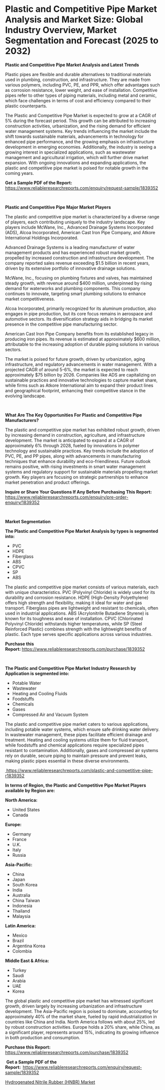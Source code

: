 <p><h1>Plastic and Competitive Pipe Market Analysis and Market Size: Global Industry Overview, Market Segmentation and Forecast (2025 to 2032)</h1></p><p><strong>Plastic and Competitive Pipe Market Analysis and Latest Trends</strong></p>
<p><p>Plastic pipes are flexible and durable alternatives to traditional materials used in plumbing, construction, and infrastructure. They are made from various polymers, including PVC, PE, and PPR, which offer advantages such as corrosion resistance, lower weight, and ease of installation. Competitive pipes refer to other types of piping materials, including metal and ceramic, which face challenges in terms of cost and efficiency compared to their plastic counterparts.</p><p>The Plastic and Competitive Pipe Market is expected to grow at a CAGR of 5% during the forecast period. This growth can be attributed to increasing construction activities, urbanization, and the rising demand for efficient water management systems. Key trends influencing the market include the shift towards sustainable materials, advancements in technology for enhanced pipe performance, and the growing emphasis on infrastructure development in emerging economies. Additionally, the industry is seeing a growing interest in specialized applications, such as wastewater management and agricultural irrigation, which will further drive market expansion. With ongoing innovations and expanding applications, the plastic and competitive pipe market is poised for notable growth in the coming years.</p></p>
<p><strong>Get a Sample PDF of the Report:&nbsp;</strong> <a href="https://www.reliableresearchreports.com/enquiry/request-sample/1839352?utm_campaign=3093&utm_medium=2&utm_source=Github&utm_content=ia&utm_term=03042025&utm_id=plastic-and-competitive-pipe">https://www.reliableresearchreports.com/enquiry/request-sample/1839352</a></p>
<p>&nbsp;</p>
<p><strong>Plastic and Competitive Pipe Major Market Players</strong></p>
<p><p>The plastic and competitive pipe market is characterized by a diverse range of players, each contributing uniquely to the industry landscape. Key players include McWane, Inc., Advanced Drainage Systems Incorporated (ADS), Alcoa Incorporated, American Cast Iron Pipe Company, and Atkore International Holdings Incorporated. </p><p>Advanced Drainage Systems is a leading manufacturer of water management products and has experienced robust market growth, propelled by increased construction and infrastructure development. The company reported sales revenue exceeding $1.5 billion in recent years, driven by its extensive portfolio of innovative drainage solutions.</p><p>McWane, Inc., focusing on plumbing fixtures and valves, has maintained steady growth, with revenue around $400 million, underpinned by rising demand for waterworks and plumbing components. This company continues to innovate, targeting smart plumbing solutions to enhance market competitiveness.</p><p>Alcoa Incorporated, primarily recognized for its aluminum production, also engages in pipe production, but its core focus remains in aerospace and automotive sectors. Its diversification strategy aids in bridging its market presence in the competitive pipe manufacturing sector.</p><p>American Cast Iron Pipe Company benefits from its established legacy in producing iron pipes. Its revenue is estimated at approximately $600 million, attributable to the increasing adoption of durable piping solutions in various sectors.</p><p>The market is poised for future growth, driven by urbanization, aging infrastructure, and regulatory advancements in water management. With a projected CAGR of around 5-6%, the market is expected to reach approximately $75 billion by 2026. Companies like ADS are capitalizing on sustainable practices and innovative technologies to capture market share, while firms such as Atkore International aim to expand their product lines and geographical footprint, enhancing their competitive stance in the evolving landscape.</p></p>
<p>&nbsp;</p>
<p><strong>What Are The Key Opportunities For Plastic and Competitive Pipe Manufacturers?</strong></p>
<p><p>The plastic and competitive pipe market has exhibited robust growth, driven by increasing demand in construction, agriculture, and infrastructure development. The market is anticipated to expand at a CAGR of approximately 6% through 2028, fueled by innovations in polymer technology and sustainable practices. Key trends include the adoption of PVC, PE, and PP pipes, along with advancements in manufacturing techniques that enhance durability and eco-friendliness. Future outlook remains positive, with rising investments in smart water management systems and regulatory support for sustainable materials propelling market growth. Key players are focusing on strategic partnerships to enhance market penetration and product offerings.</p></p>
<p><strong>Inquire or Share Your Questions If Any Before Purchasing This Report:</strong> <a href="https://www.reliableresearchreports.com/enquiry/pre-order-enquiry/1839352?utm_campaign=3093&utm_medium=2&utm_source=Github&utm_content=ia&utm_term=03042025&utm_id=plastic-and-competitive-pipe">https://www.reliableresearchreports.com/enquiry/pre-order-enquiry/1839352</a></p>
<p>&nbsp;</p>
<p><strong>Market Segmentation</strong></p>
<p><strong>The Plastic and Competitive Pipe Market Analysis by types is segmented into:</strong></p>
<p><ul><li>PVC</li><li>HDPE</li><li>Fiberglass</li><li>ABS</li><li>CPVC</li><li>SP</li><li>ABS</li></ul></p>
<p><p>The plastic and competitive pipe market consists of various materials, each with unique characteristics. PVC (Polyvinyl Chloride) is widely used for its durability and corrosion resistance. HDPE (High-Density Polyethylene) offers high strength and flexibility, making it ideal for water and gas transport. Fiberglass pipes are lightweight and resistant to chemicals, often used in industrial applications. ABS (Acrylonitrile Butadiene Styrene) is known for its toughness and ease of installation. CPVC (Chlorinated Polyvinyl Chloride) withstands higher temperatures, while SP (Steel Reinforced Plastic) combines strength with the lightweight benefits of plastic. Each type serves specific applications across various industries.</p></p>
<p><strong>Purchase this Report:&nbsp;</strong><a href="https://www.reliableresearchreports.com/purchase/1839352?utm_campaign=3093&utm_medium=2&utm_source=Github&utm_content=ia&utm_term=03042025&utm_id=plastic-and-competitive-pipe">https://www.reliableresearchreports.com/purchase/1839352</a></p>
<p>&nbsp;</p>
<p><strong>The Plastic and Competitive Pipe Market Industry Research by Application is segmented into:</strong></p>
<p><ul><li>Potable Water</li><li>Wastewater</li><li>Heating and Cooling Fluids</li><li>Foodstuffs</li><li>Chemicals</li><li>Gases</li><li>Compressed Air and Vacuum System</li></ul></p>
<p><p>The plastic and competitive pipe market caters to various applications, including potable water systems, which ensure safe drinking water delivery. In wastewater management, these pipes facilitate efficient drainage and treatment. Heating and cooling systems utilize them for fluid transport, while foodstuffs and chemical applications require specialized pipes resistant to contamination. Additionally, gases and compressed air systems rely on durable, secure piping to maintain pressure and prevent leaks, making plastic pipes essential in these diverse environments.</p></p>
<p><a href="https://www.reliableresearchreports.com/plastic-and-competitive-pipe-r1839352?utm_campaign=3093&utm_medium=2&utm_source=Github&utm_content=ia&utm_term=03042025&utm_id=plastic-and-competitive-pipe">&nbsp;https://www.reliableresearchreports.com/plastic-and-competitive-pipe-r1839352</a></p>
<p><strong>In terms of Region, the Plastic and Competitive Pipe Market Players available by Region are:</strong></p>
<p>
    <p> <strong> North America: </strong>
        <ul>
            <li>United States</li>
            <li>Canada</li>
        </ul>
        </p> 
    <p> <strong> Europe: </strong>
        <ul>
            <li>Germany</li>
            <li>France</li>
            <li>U.K.</li>
            <li>Italy</li>
            <li>Russia</li>
        </ul>
        </p> 
    <p> <strong> Asia-Pacific: </strong>
        <ul>
            <li>China</li>
            <li>Japan</li>
            <li>South Korea</li>
            <li>India</li>
            <li>Australia</li>
            <li>China Taiwan</li>
            <li>Indonesia</li>
            <li>Thailand</li>
            <li>Malaysia</li>
        </ul>
        </p> 
    <p> <strong> Latin America: </strong>
        <ul>
            <li>Mexico</li>
            <li>Brazil</li>
            <li>Argentina Korea</li>
            <li>Colombia</li>
        </ul>
        </p> 
    <p> <strong> Middle East & Africa: </strong>
        <ul>
            <li>Turkey</li>
            <li>Saudi</li>
            <li>Arabia</li>
            <li>UAE</li>
            <li>Korea</li>
        </ul>
    </p>
    </p>
<p><p>The global plastic and competitive pipe market has witnessed significant growth, driven largely by increasing urbanization and infrastructure development. The Asia-Pacific region is poised to dominate, accounting for approximately 40% of the market share, fueled by rapid industrialization in countries like China and India. North America follows with about 25%, led by robust construction activities. Europe holds a 20% share, while China, as a significant player, represents around 15%, indicating its growing influence in both production and consumption.</p></p>
<p><strong>Purchase this Report: </strong><a href="https://www.reliableresearchreports.com/purchase/1839352?utm_campaign=3093&utm_medium=2&utm_source=Github&utm_content=ia&utm_term=03042025&utm_id=plastic-and-competitive-pipe">https://www.reliableresearchreports.com/purchase/1839352</a></p>
<p>&nbsp;<strong>Get a Sample PDF of the Report:&nbsp;&nbsp;</strong><a href="https://www.reliableresearchreports.com/enquiry/request-sample/1839352?utm_campaign=3093&utm_medium=2&utm_source=Github&utm_content=ia&utm_term=03042025&utm_id=plastic-and-competitive-pipe">https://www.reliableresearchreports.com/enquiry/request-sample/1839352</a></p>
<p><strong></strong></p>
<p><p><a href="https://github.com/ivvrgibi/Market-Research-Report-List-1/blob/main/hydrogenated-nitrile-rubber-hnbr-market.md?utm_campaign=3093&utm_medium=2&utm_source=Github&utm_content=ia&utm_term=03042025&utm_id=plastic-and-competitive-pipe">Hydrogenated Nitrile Rubber (HNBR) Market</a></p></p>